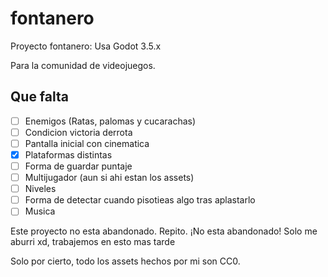# fontanero
Proyecto fontanero: Usa Godot 3.5.x

Para la comunidad de videojuegos.

## Que falta

- [ ] Enemigos (Ratas, palomas y cucarachas)
- [ ] Condicion victoria derrota
- [ ] Pantalla inicial con cinematica
- [X] Plataformas distintas
- [ ] Forma de guardar puntaje
- [ ] Multijugador (aun si ahi estan los assets)
- [ ] Niveles
- [ ] Forma de detectar cuando pisotieas algo tras aplastarlo
- [ ] Musica

Este proyecto no esta abandonado. Repito. ¡No esta abandonado!
Solo me aburri xd, trabajemos en esto mas tarde

Solo por cierto, todo los assets hechos por mi son CC0. 
